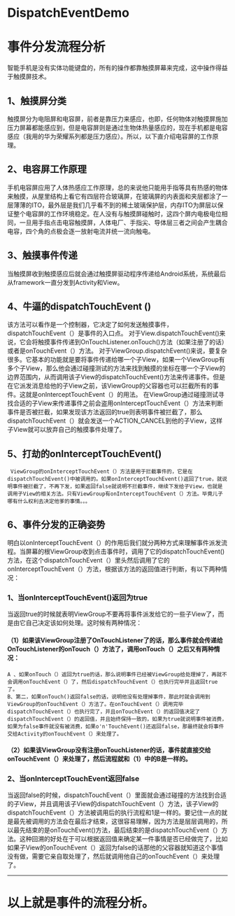 # DispatchEventDemo
# 事件分发流程分析

  智能手机是没有实体功能键盘的，所有的操作都靠触摸屏幕来完成，这中操作得益于触摸屏技术。

## 1、触摸屏分类
  触摸屏分为电阻屏和电容屏，前者是靠压力来感应，也即，任何物体对触摸屏施加压力屏幕都能感应到，但是电容屏则是通过生物体热量感应的，现在手机都是电容感应（我用的华为荣耀系列都是压力感应）。所以，以下直介绍电容屏的工作原理。
## 2、电容屏工作原理
手机电容屏应用了人体热感应工作原理，总的来说他只能用手指等具有热感的物体来触摸，从屋里结构上看它有四层符合玻璃屏，在玻璃屏的内表面和夹层都涂了一层薄薄的ITO，最外层是我们几乎看不到的稀土玻璃保护层，内存ITO为屏层以保证整个电容屏的工作环境稳定。在人没有与触摸屏碰触时，这四个屏内电极电位相同，一旦用手指点击电容触摸屏，人体电厂、手指尖、导体层三者之间会产生耦合电容，四个角的点极会逐一放射电流并统一流向触电。
## 3、触摸事件传递
  当触摸屏收到触摸感应后就会通过触摸屏驱动程序传递给Android系统，系统最后从framework一直分发到Activity和View。

## 4、牛逼的dispatchTouchEvent ()
该方法可以看作是一个控制器，它决定了如何发送触摸事件，dispatchTouchEvent（）是事件的入口点。
对于View.dispatchTouchEvent()来说，它会将触摸事件传递到OnTouchListener.onTouch()方法（如果注册了的话）或者是onTouchEvent（）方法。
对于ViewGroup.dispatchEvent()来说，要复杂很多。它基本的功能就是要将事件传递给哪一个子View，如果一个ViewGroup有多个子View，那么他会通过碰撞测试的方法来找到触摸的坐标在哪一个子View的边界范围内，从而调用该子View的dispatchTouchEvent()方法来传递事件。但是在它派发消息给他的子View之前，该ViewGroup的父容器也可以拦截所有的事件。这就是onInterceptTouchEvent（）的用法。
在ViewGroup通过碰撞测试寻找合适的子View来传递事件之前会盗用onInterceptTouchEvent（）方法来判断事件是否被拦截，如果发现该方法返回的true则表明事件被拦截了，那么dispatchTouchEvent（）就会发送一个ACTION_CANCEL到他的子View，这样子View就可以放弃自己的触摸事件处理了。
## 5、打劫的onInterceptTouchEvent()
     ViewGroup的onInterceptTouchEvent（）方法是用于拦截事件的，它是在dispatchTouchEvent()中被调用的。如果onInterceptTouchEvent()返回了true，就说明事件被拦截了，不再下发，如果返回false就说明不拦截事件，继续下发给子View，也就是调用子View的相关方法。只有ViewGroup有onInterceptTouchEvent（）方法。毕竟儿子哪有什么权利去决定他爹的事情。。。
## 6、事件分发的正确姿势
  明白以onInterceptTouchEvent（）的作用后我们就分两种方式来理解事件派发流程。当屏幕的根ViewGroup收到点击事件时，调用了它的dispatchTouchEvent()方法，在这个dispatchTouchEvent（）里头然后调用了它的onInterceptTouchEvent（）方法，根据该方法的返回值进行判断，有以下两种情况：

### 1、当onInterceptTouchEvent()返回为true
  当返回true的时候就表明ViewGroup不要再将事件派发给它的一些子View了，而是由它自己决定该如何处理。这时候有两种情况：
#### （1）如果该ViewGroup注册了OnTouchListener了的话，那么事件就会传递给OnTouchListener的onTouch（）方法了，调用onTouch（）之后又有两种情况：
    A 、如果onTouch（）返回为true的话，那么说明事件已经被ViewGroup给处理掉了，再就不会调用onTouchEvent（）了，然后dispatchTouchEvent（）也执行完毕并且返回true了。
    B、第二，如果onTouch()返回false的话，说明他没有处理掉事件，那此时就会调用到ViewGroup的onTouchEvent（）方法了。在onTouchEvent（）调用完毕dispatchTouchEvent（）也执行完了，并且onTouchEvent（）的返回值决定了dispatchTouchEvent（）的返回值，并且始终保持一致的，如果为true就说明事件被消费，如果为false事件就没有被消费，如果o'n'TouchEvent()还返回false，那最终就会将事件交给Activity的onTouchEvent（）来处理了。
#### （2）如果该ViewGroup没有注册onTouchListener的话，事件就直接交给onTouchEvent（）来处理了，然后流程就和（1）中的B是一样的。

### 2、当onInterceptTouchEvent返回false
 当返回false的时候，dispatchTouchEvent（）里面就会通过碰撞的方法找到合适的子View，并且调用该子View的dispatchTouchEvent（）方法，该子View的dispatchTouchEvent（）方法被调用后的执行流程和1是一样的。要记住一点的就是最先被调用的方法会在最后才结束，这很容易理解，因为方法是层层调用的，所以最先结束的是onTouchEvent()方法，最后结束的是dispatchTouchEvent（）方法。这种回溯的好处在于可以根据返回值来确定某一件事情是否已经做完了，比如如果子View的onTouchEvent（）返回为false的话那他的父容器就知道这个事情没有做，需要它亲自取处理了，然后就调用他自己的onTouchEvent（）来处理了。

____
#     以上就是事件的流程分析。
